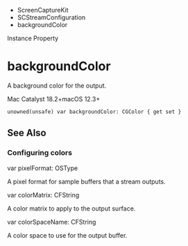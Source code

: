 

- ScreenCaptureKit
- SCStreamConfiguration
-  backgroundColor 

Instance Property

# backgroundColor

A background color for the output.

Mac Catalyst 18.2+macOS 12.3+

``` source
unowned(unsafe) var backgroundColor: CGColor { get set }
```

## See Also

### Configuring colors

var pixelFormat: OSType

A pixel format for sample buffers that a stream outputs.

var colorMatrix: CFString

A color matrix to apply to the output surface.

var colorSpaceName: CFString

A color space to use for the output buffer.


